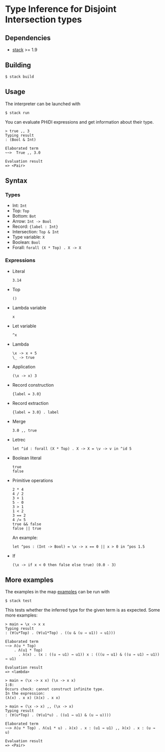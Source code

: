 # Type Inference for Disjoint Intersection types

## Dependencies

- [stack](https://docs.haskellstack.org/en/stable/README/) >= 1.9

## Building

```shell
$ stack build
```

## Usage

The interpreter can be launched with

```shell
$ stack run
```

You can evaluate PHiDI expressions and get information about
their type.

```shell
> true ,, 3
Typing result
: (Bool & Int)

Elaborated term
~~>  True ,, 3.0

Evaluation result
=> <Pair>
```

## Syntax

### Types

- Int: `Int`
- Top: `Top`
- Bottom: `Bot`
- Arrow: `Int -> Bool`
- Record: `{label : Int}`
- Intersection: `Top & Int`
- Type variable: `X`
- Boolean: `Bool`
- Forall: `forall (X * Top) . X -> X`

### Expressions

- Literal
    ```
    3.14
    ```
- Top
    ```
    ()
    ```
- Lambda variable
    ```
    x
    ```
- Let variable
    ```
    ^x
    ```
- Lambda
    ```
    \x -> x + 5
    \_ -> true
    ```
- Application
    ```
    (\x -> x) 3
    ```
- Record construction
    ```
    {label = 3.0}
    ```
- Record extraction
    ```
    {label = 3.0} . label
    ```
- Merge
    ```
    3.0 ,, true
    ```
- Letrec
    ```
    let ^id : forall (X * Top) . X -> X = \v -> v in ^id 5
    ```
- Boolean literal
    ```
    true
    false
    ```
- Primitive operations
    ```
    2 * 4
    4 / 2
    3 + 1
    5 - 0
    3 > 1
    1 < 2
    3 == 2
    4 /= 5
    true && false
    false || true
    ```
    An example:
    ```
    let ^pos : (Int -> Bool) = \x -> x == 0 || x > 0 in ^pos 1.5
    ```
- If
    ```
    (\x -> if x < 0 then false else true) (0.0 - 3)
    ```

## More examples

The examples in the map [examples](examples) can be run with

```shell
$ stack test
```
This tests whether the inferred type for the given term is as expected.
Some more examples:

```
> main = \x -> x x
Typing result
: (∀(u*Top) . (∀(u1*Top) . ((u & (u → u1)) → u1)))

Elaborated term
~~> Λ(u * Top)
    . Λ(u1 * Top)
      . λ(x) . (x : ((u → u1) → u1)) x : (((u → u1) & ((u → u1) → u1)) → u1)

Evaluation result
=> <lambda>
```

```
> main = (\x -> x x) (\x -> x x)
1:8:
Occurs check: cannot construct infinite type.
In the expression:
(λ(x) . x x) (λ(x) . x x)
```

```
> main = (\x -> x) ,, (\x -> x)
Typing result
: (∀(u*Top) . (∀(u1*u) . ((u1 → u1) & (u → u))))

Elaborated term
~~> Λ(u * Top) . Λ(u1 * u) . λ(x) . x : (u1 → u1) ,, λ(x) . x : (u → u)

Evaluation result
=> <Pair>
```
